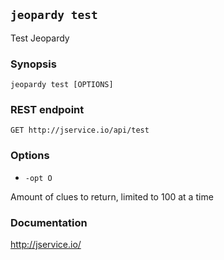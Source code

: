 ## `jeopardy test`

Test Jeopardy

### Synopsis

    jeopardy test [OPTIONS]

### REST endpoint

    GET http://jservice.io/api/test

### Options

* `-opt O`

Amount of clues to return, limited to 100 at a time

### Documentation

http://jservice.io/
